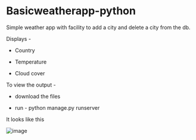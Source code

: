 # Basicweatherapp-python

Simple weather app with facility to add a city and delete a city from the db.

Displays -

- Country

- Temperature

- Cloud cover

To view the output - 

- download the files 

- run - python manage.py runserver

It looks like this

![image](https://user-images.githubusercontent.com/73529434/224411434-80e6c4bb-98e7-4aca-9273-ef9cc5b4525e.png)
